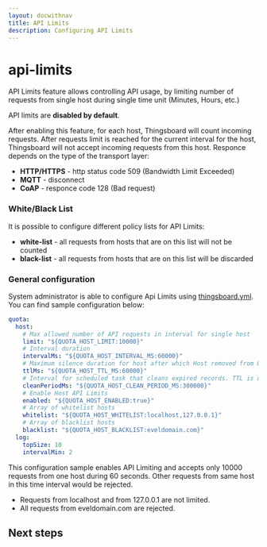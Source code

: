```yaml
---
layout: docwithnav
title: API Limits
description: Configuring API Limits
---
```


# api-limits

API Limits feature allows controlling API usage, by limiting number of requests from single host during single time unit \(Minutes, Hours, etc.\)

API limits are **disabled by default**.

After enabling this feature, for each host, Thingsboard will count incoming requests. After requests limit is reached for the current interval for the host, Thingsboard will not accept incoming requests from this host. Responce depends on the type of the transport layer:

* **HTTP/HTTPS** - http status code 509 \(Bandwidth Limit Exceeded\) 
* **MQTT** - disconnect
* **CoAP** - responce code 128 \(Bad request\)  

### White/Black List

It is possible to configure different policy lists for API Limits:

* **white-list** - all requests from hosts that are on this list will not be counted
* **black-list** - all requests from hosts that are on this list will be discarded 

### General configuration

System administrator is able to configure Api Limits using [thingsboard.yml](https://github.com/caoyingde/thingsboard.github.io/tree/9437083b88083a9b2563248432cbbe460867fbaf/docs/user-guide/install/config/README.md). You can find sample configuration below:

```yaml
quota:
  host:
    # Max allowed number of API requests in interval for single host
    limit: "${QUOTA_HOST_LIMIT:10000}"
    # Interval duration
    intervalMs: "${QUOTA_HOST_INTERVAL_MS:60000}"
    # Maximum silence duration for host after which Host removed from QuotaService. Must be bigger than intervalMs
    ttlMs: "${QUOTA_HOST_TTL_MS:60000}"
    # Interval for scheduled task that cleans expired records. TTL is used for expiring
    cleanPeriodMs: "${QUOTA_HOST_CLEAN_PERIOD_MS:300000}"
    # Enable Host API Limits
    enabled: "${QUOTA_HOST_ENABLED:true}"
    # Array of whitelist hosts
    whitelist: "${QUOTA_HOST_WHITELIST:localhost,127.0.0.1}"
    # Array of blacklist hosts
    blacklist: "${QUOTA_HOST_BLACKLIST:eveldomain.com}"
  log:
    topSize: 10
    intervalMin: 2
```

This configuration sample enables API Limiting and accepts only 10000 requests from one host during 60 seconds. Other requests from same host in this time interval would be rejected.

* Requests from localhost and from 127.0.0.1 are not limited.
* All requests from eveldomain.com are rejected.

## Next steps

